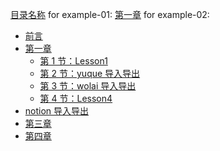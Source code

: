 [目录名称](跳转的文件名称)
for example-01: [第一章](LOGIN.md)
for example-02:

- [前言](README.md)
- [第一章](Chapter1/README.md)
  - [第 1 节：Lesson1](Chapter1/Lesson1.md)
  - [第 2 节：yuque 导入导出](Chapter1/Lesson2.md)
  - [第 3 节：wolai 导入导出](Chapter1/Lesson3.md)
  - [第 4 节：Lesson4](Chapter1/Lesson4.md)
- [notion 导入导出](Chapter2/README.md)
- [第三章](Chapter3/README.md)
- [第四章](Chapter4/README.md)
